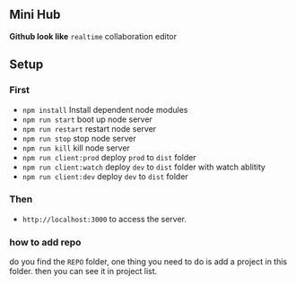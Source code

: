 ## Mini Hub
**Github look like** `realtime` collaboration editor

## Setup
### First
* `npm install` Install dependent node modules
* `npm run start` boot up node server
* `npm run restart` restart node server
* `npm run stop` stop node server
* `npm run kill` kill node server
* `npm run client:prod` deploy `prod` to `dist` folder
* `npm run client:watch` deploy `dev` to `dist` folder with watch ablitity
* `npm run client:dev` deploy `dev` to `dist` folder


### Then
* `http://localhost:3000` to access the server.

### how to add repo
do you find the `REPO` folder, one thing you need to do is add a project in this folder. then you can see it in project list.
